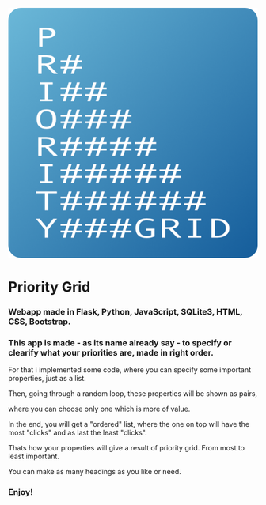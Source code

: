 [![Priority Grid Logo](static/assets/priority.png)]()

# Priority Grid

### Webapp made in Flask, Python, JavaScript, SQLite3, HTML, CSS, Bootstrap.

### This app is made - as its name already say - to specify or clearify what your priorities are, made in right order.

For that i implemented some code, where you can specify some important properties, just as a list.

Then, going through a random loop, these properties will be shown as pairs,

where you can choose only one which is more of value.

In the end, you will get a "ordered" list, where the one on top will have the most "clicks" and as last the least "clicks".

Thats how your properties will give a result of priority grid. From most to least important.

You can make as many headings as you like or need.

### Enjoy!
